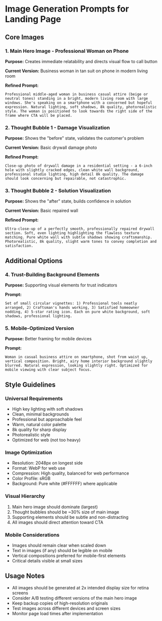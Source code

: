 # Image Generation Prompts for Landing Page

## Core Images

### 1. Main Hero Image - Professional Woman on Phone
**Purpose:** Creates immediate relatability and directs visual flow to call button

**Current Version:** Business woman in tan suit on phone in modern living room

**Refined Prompt:**
```
Professional middle-aged woman in business casual attire (beige or neutral tones) standing in a bright, modern living room with large windows. She's speaking on a smartphone with a concerned but hopeful expression. Natural lighting, soft shadows, 8k quality, photorealistic style. The woman is positioned to look towards the right side of the frame where CTA will be placed.
```

### 2. Thought Bubble 1 - Damage Visualization
**Purpose:** Shows the "before" state, validates the customer's problem

**Current Version:** Basic drywall damage photo

**Refined Prompt:**
```
Close-up photo of drywall damage in a residential setting - a 6-inch hole with slightly cracked edges, clean white wall background, professional studio lighting, high detail 8k quality. The damage should look concerning but repairable, not catastrophic.
```

### 3. Thought Bubble 2 - Solution Visualization
**Purpose:** Shows the "after" state, builds confidence in solution

**Current Version:** Basic repaired wall

**Refined Prompt:**
```
Ultra-close-up of a perfectly smooth, professionally repaired drywall section. Soft, even lighting highlighting the flawless texture matching. Pure white wall with subtle shadows showing craftsmanship. Photorealistic, 8k quality, slight warm tones to convey completion and satisfaction.
```

## Additional Options

### 4. Trust-Building Background Elements
**Purpose:** Supporting visual elements for trust indicators

**Prompt:**
```
Set of small circular vignettes: 1) Professional tools neatly arranged, 2) Craftsman's hands working, 3) Satisfied homeowner nodding, 4) 5-star rating icon. Each on pure white background, soft shadows, professional lighting.
```

### 5. Mobile-Optimized Version
**Purpose:** Better framing for mobile devices

**Prompt:**
```
Woman in casual business attire on smartphone, shot from waist up, vertical composition. Bright, airy home interior background slightly blurred. Natural expression, looking slightly right. Optimized for mobile viewing with clear subject focus.
```

## Style Guidelines

### Universal Requirements
- High key lighting with soft shadows
- Clean, minimal backgrounds
- Professional but approachable feel
- Warm, natural color palette
- 8k quality for sharp display
- Photorealistic style
- Optimized for web (not too heavy)

### Image Optimization
- Resolution: 2048px on longest side
- Format: WebP for web use
- Compression: High quality, balanced for web performance
- Color Profile: sRGB
- Background: Pure white (#FFFFFF) where applicable

### Visual Hierarchy
1. Main hero image should dominate (largest)
2. Thought bubbles should be ~30% size of main image
3. Supporting elements should be subtle and non-distracting
4. All images should direct attention toward CTA

### Mobile Considerations
- Images should remain clear when scaled down
- Text in images (if any) should be legible on mobile
- Vertical compositions preferred for mobile-first elements
- Critical details visible at small sizes

## Usage Notes
- All images should be generated at 2x intended display size for retina screens
- Consider A/B testing different versions of the main hero image
- Keep backup copies of high-resolution originals
- Test images across different devices and screen sizes
- Monitor page load times after implementation
